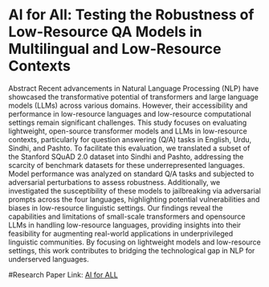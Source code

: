 # AI for All: Testing the Robustness of Low-Resource QA Models in Multilingual and Low-Resource Contexts

Abstract
Recent advancements in Natural Language
Processing (NLP) have showcased the transformative potential of transformers and large language models (LLMs) across various domains. However, their accessibility and performance in
low-resource languages and low-resource computational settings remain significant challenges. This study focuses on evaluating lightweight, open-source transformer models and LLMs in low-resource contexts, 
particularly for question answering (Q/A) tasks in English, Urdu, Sindhi, and Pashto. To facilitate this evaluation, we translated a subset of the Stanford SQuAD 2.0 dataset into
Sindhi and Pashto, addressing the scarcity of benchmark datasets for these underrepresented languages. Model performance was analyzed on standard Q/A tasks and subjected to adversarial
perturbations to assess robustness. Additionally, we investigated the susceptibility of these models to jailbreaking via adversarial prompts across the four languages, highlighting potential vulnerabilities 
and biases in low-resource linguistic settings. Our findings reveal the capabilities and limitations of small-scale transformers and opensource LLMs in handling low-resource languages,
providing insights into their feasibility for augmenting real-world applications in underprivileged linguistic communities. By focusing on lightweight models and low-resource settings, this
work contributes to bridging the technological gap in NLP for underserved languages.

#Research Paper Link: [AI for ALL](https://drive.google.com/file/d/1XLFHhrBr9UHI94X6NTPOnJCV7UjwEDmy/view?usp=sharing)

